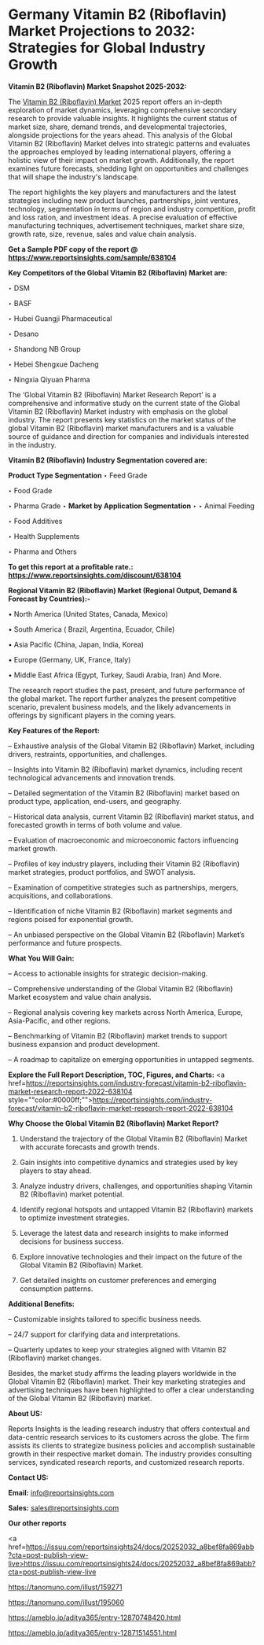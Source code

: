 # Germany Vitamin B2 (Riboflavin) Market Projections to 2032: Strategies for Global Industry Growth

<strong>Vitamin B2 (Riboflavin) Market Snapshot 2025-2032:</strong>

The <a href=https://www.reportsinsights.com/sample/638104>Vitamin B2 (Riboflavin) Market</a> 2025 report offers an in-depth exploration of market dynamics, leveraging comprehensive secondary research to provide valuable insights. It highlights the current status of market size, share, demand trends, and developmental trajectories, alongside projections for the years ahead. This analysis of the Global Vitamin B2 (Riboflavin) Market delves into strategic patterns and evaluates the approaches employed by leading international players, offering a holistic view of their impact on market growth. Additionally, the report examines future forecasts, shedding light on opportunities and challenges that will shape the industry's landscape.

The report highlights the key players and manufacturers and the latest strategies including new product launches, partnerships, joint ventures, technology, segmentation in terms of region and industry competition, profit and loss ration, and investment ideas. A precise evaluation of effective manufacturing techniques, advertisement techniques, market share size, growth rate, size, revenue, sales and value chain analysis.

<strong>Get a Sample PDF copy of the report @ <a href=https://www.reportsinsights.com/sample/638104 style=color:#0000ff;>https://www.reportsinsights.com/sample/638104</a></strong>

<strong>Key Competitors of the Global Vitamin B2 (Riboflavin) Market are:</strong>

‣ DSM

‣ BASF

‣ Hubei Guangji Pharmaceutical

‣ Desano

‣ Shandong NB Group

‣ Hebei Shengxue Dacheng

‣ Ningxia Qiyuan Pharma

The ‘Global Vitamin B2 (Riboflavin) Market Research Report’ is a comprehensive and informative study on the current state of the Global Vitamin B2 (Riboflavin) Market industry with emphasis on the global industry. The report presents key statistics on the market status of the global Vitamin B2 (Riboflavin) market manufacturers and is a valuable source of guidance and direction for companies and individuals interested in the industry.

<strong>Vitamin B2 (Riboflavin) Industry Segmentation covered are:</strong>

<strong>Product Type Segmentation</strong>
‣
Feed Grade

‣ Food Grade

‣ Pharma Grade
‣ 
<strong>Market by Application Segmentation</strong>
‣
‣  Animal Feeding

‣ Food Additives

‣ Health Supplements

‣ Pharma and Others

<strong>To get this report at a profitable rate.: <a href=https://www.reportsinsights.com/discount/638104 style=color:#0000ff;>https://www.reportsinsights.com/discount/638104</a></strong>

<strong>Regional Vitamin B2 (Riboflavin) Market (Regional Output, Demand &amp; Forecast by Countries):-</strong>

• North America (United States, Canada, Mexico)

• South America ( Brazil, Argentina, Ecuador, Chile)

• Asia Pacific (China, Japan, India, Korea)

• Europe (Germany, UK, France, Italy)

• Middle East Africa (Egypt, Turkey, Saudi Arabia, Iran) And More.

The research report studies the past, present, and future performance of the global market. The report further analyzes the present competitive scenario, prevalent business models, and the likely advancements in offerings by significant players in the coming years.

<strong>Key Features of the Report:</strong>

– Exhaustive analysis of the Global Vitamin B2 (Riboflavin) Market, including drivers, restraints, opportunities, and challenges.

– Insights into Vitamin B2 (Riboflavin) market dynamics, including recent technological advancements and innovation trends.

– Detailed segmentation of the Vitamin B2 (Riboflavin) market based on product type, application, end-users, and geography.

– Historical data analysis, current Vitamin B2 (Riboflavin) market status, and forecasted growth in terms of both volume and value.

– Evaluation of macroeconomic and microeconomic factors influencing market growth.

– Profiles of key industry players, including their Vitamin B2 (Riboflavin) market strategies, product portfolios, and SWOT analysis.

– Examination of competitive strategies such as partnerships, mergers, acquisitions, and collaborations.

– Identification of niche Vitamin B2 (Riboflavin) market segments and regions poised for exponential growth.

– An unbiased perspective on the Global Vitamin B2 (Riboflavin) Market’s performance and future prospects.

<strong>What You Will Gain:</strong>

– Access to actionable insights for strategic decision-making.

– Comprehensive understanding of the Global Vitamin B2 (Riboflavin) Market ecosystem and value chain analysis.

– Regional analysis covering key markets across North America, Europe, Asia-Pacific, and other regions.

– Benchmarking of Vitamin B2 (Riboflavin) market trends to support business expansion and product development.

– A roadmap to capitalize on emerging opportunities in untapped segments.

<strong>Explore the Full Report Description, TOC, Figures, and Charts:</strong>
<a href=https://reportsinsights.com/industry-forecast/vitamin-b2-riboflavin-market-research-report-2022-638104 style=""color:#0000ff;"">https://reportsinsights.com/industry-forecast/vitamin-b2-riboflavin-market-research-report-2022-638104</a>

<strong>Why Choose the Global Vitamin B2 (Riboflavin) Market Report?</strong>

1. Understand the trajectory of the Global Vitamin B2 (Riboflavin) Market with accurate forecasts and growth trends.

2. Gain insights into competitive dynamics and strategies used by key players to stay ahead.

3. Analyze industry drivers, challenges, and opportunities shaping Vitamin B2 (Riboflavin) market potential.

4. Identify regional hotspots and untapped Vitamin B2 (Riboflavin) markets to optimize investment strategies.

5. Leverage the latest data and research insights to make informed decisions for business success.

6. Explore innovative technologies and their impact on the future of the Global Vitamin B2 (Riboflavin) Market.

7. Get detailed insights on customer preferences and emerging consumption patterns.

<strong>Additional Benefits:</strong>

– Customizable insights tailored to specific business needs.

– 24/7 support for clarifying data and interpretations.

– Quarterly updates to keep your strategies aligned with Vitamin B2 (Riboflavin) market changes.

Besides, the market study affirms the leading players worldwide in the Global Vitamin B2 (Riboflavin) market. Their key marketing strategies and advertising techniques have been highlighted to offer a clear understanding of the Global Vitamin B2 (Riboflavin) market.

<strong><strong>About US</strong>:</strong>

Reports Insights is the leading research industry that offers contextual and data-centric research services to its customers across the globe. The firm assists its clients to strategize business policies and accomplish sustainable growth in their respective market domain. The industry provides consulting services, syndicated research reports, and customized research reports.

<strong>Contact US:</strong>

<p class=><b>Email:</b> <a href=mailto:info@reportsinsights.com>info@reportsinsights.com</a></p>
<p class=><b>Sales:</b> <a href=mailto:sales@reportsinsights.com>sales@reportsinsights.com</a></p>

<strong>Our other reports</strong>

<a href=https://issuu.com/reportsinsights24/docs/20252032_a8bef8fa869abb?cta=post-publish-view-live>https://issuu.com/reportsinsights24/docs/20252032_a8bef8fa869abb?cta=post-publish-view-live</a>

<a href=https://tanomuno.com/illust/159271>https://tanomuno.com/illust/159271</a>

<a href=https://tanomuno.com/illust/195060>https://tanomuno.com/illust/195060</a>

<a href=https://ameblo.jp/aditya365/entry-12870748420.html>https://ameblo.jp/aditya365/entry-12870748420.html</a>

<a href=https://ameblo.jp/aditya365/entry-12871514551.html>https://ameblo.jp/aditya365/entry-12871514551.html</a>

